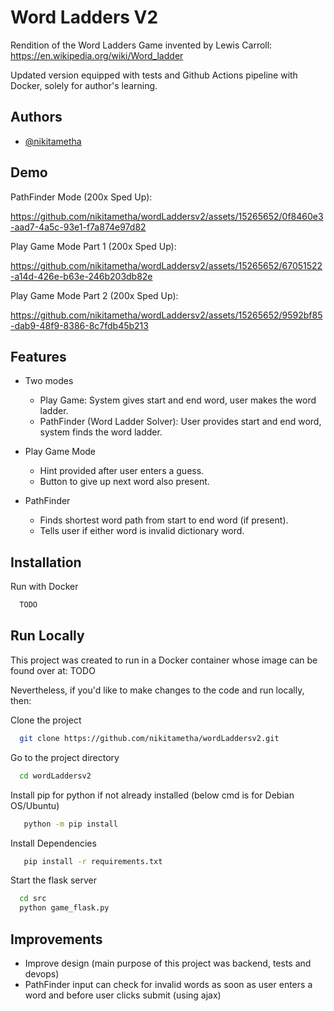 
# Word Ladders V2

Rendition of the Word Ladders Game invented by Lewis Carroll: https://en.wikipedia.org/wiki/Word_ladder

Updated version equipped with tests and Github Actions pipeline with Docker, solely for author's learning.





## Authors

- [@nikitametha](https://www.nikitametha.com)



## Demo

PathFinder Mode (200x Sped Up):


https://github.com/nikitametha/wordLaddersv2/assets/15265652/0f8460e3-aad7-4a5c-93e1-f7a874e97d82


Play Game Mode Part 1 (200x Sped Up):


https://github.com/nikitametha/wordLaddersv2/assets/15265652/67051522-a14d-426e-b63e-246b203db82e

Play Game Mode Part 2 (200x Sped Up):


https://github.com/nikitametha/wordLaddersv2/assets/15265652/9592bf85-dab9-48f9-8386-8c7fdb45b213




## Features

- Two modes
    - Play Game: System gives start and end word, user makes the word ladder.
    - PathFinder (Word Ladder Solver): User provides start and end word, system finds the word ladder.

- Play Game Mode
    - Hint provided after user enters a guess.
    - Button to give up next word also present.

- PathFinder
    - Finds shortest word path from start to end word (if present).
    - Tells user if either word is invalid dictionary word.



## Installation

Run with Docker

```bash
  TODO
```

    
## Run Locally
This project was created to run in a Docker container whose image can be found over at: TODO

Nevertheless, if you'd like to make changes to the code and run locally, then:



Clone the project

```bash
  git clone https://github.com/nikitametha/wordLaddersv2.git
```

Go to the project directory

```bash
  cd wordLaddersv2
```

Install pip for python if not already installed (below cmd is for Debian OS/Ubuntu)

```bash
   python -m pip install
```

Install Dependencies

```bash
   pip install -r requirements.txt
```

Start the flask server

```bash
  cd src
  python game_flask.py
```


## Improvements

- Improve design (main purpose of this project was backend, tests and devops)
- PathFinder input can check for invalid words as soon as user enters a word and before user clicks submit (using ajax)
